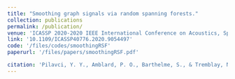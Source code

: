 ```yaml
---
title: "Smoothing graph signals via random spanning forests."
collection: publications
permalink: /publication/
venue: 'ICASSP 2020-2020 IEEE International Conference on Acoustics, Speech and Signal Processing (ICASSP)'
link: '10.1109/ICASSP40776.2020.9054497'
code: '/files/codes/smoothingRSF'
paperurl: '/files/papers/smoothingRSF.pdf'

citation: 'Pilavci, Y. Y., Amblard, P. O., Barthelme, S., & Tremblay, N. (2020, May). Smoothing graph signals via random spanning forests. In <i>ICASSP 2020-2020 IEEE International Conference on Acoustics, Speech and Signal Processing (ICASSP)</i> (pp. 5630-5634). IEEE.'
---
```

